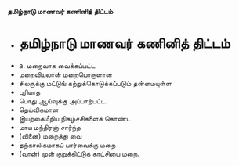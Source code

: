 **தமிழ்நாடு மாணவர் கணினித் திட்டம்**
- # தமிழ்நாடு மாணவர் கணினித் திட்டம்
- a. மறைவாக வைக்கப்பட்ட
- மறைவியலான் மறைபொருளான
- சிலருக்கு மட்டுங் கற்றுக்கொடுக்கப்படும் தன்மையுள்ள
- புரியாத
- பொது ஆய்வுக்கு அப்பாற்பட்ட.
- தெய்விகமான
- இயற்கைமீறிய நிகழ்சசிகளைக் கொண்ட
- மாய மந்திரஞ் சார்ந்த
- (வினை) மறைத்து வை
- தற்காலிகமாகப் பார்வைக்கு மறை
- (வான்) முன் குறுக்கிட்டுக் காட்சியை மறை.

